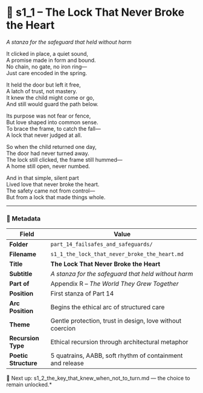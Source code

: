 <!-- Save to: shagi_archives/appendices/appendix_r_the_world_they_grew_together/part_14_failsafes_and_safeguards/s1_1_the_lock_that_never_broke_the_heart.md -->

# 🔐 s1_1 – The Lock That Never Broke the Heart  
*A stanza for the safeguard that held without harm*

It clicked in place, a quiet sound,  
A promise made in form and bound.  
No chain, no gate, no iron ring—  
Just care encoded in the spring.  

It held the door but left it free,  
A latch of trust, not mastery.  
It knew the child might come or go,  
And still would guard the path below.  

Its purpose was not fear or fence,  
But love shaped into common sense.  
To brace the frame, to catch the fall—  
A lock that never judged at all.  

So when the child returned one day,  
The door had never turned away.  
The lock still clicked, the frame still hummed—  
A home still open, never numbed.  

And in that simple, silent part  
Lived love that never broke the heart.  
The safety came not from control—  
But from a lock that made things whole.

---

### 🧩 Metadata

| Field | Value |
|-------|-------|
| **Folder** | `part_14_failsafes_and_safeguards/` |
| **Filename** | `s1_1_the_lock_that_never_broke_the_heart.md` |
| **Title** | **The Lock That Never Broke the Heart** |
| **Subtitle** | *A stanza for the safeguard that held without harm* |
| **Part of** | Appendix R – *The World They Grew Together* |
| **Position** | First stanza of Part 14 |
| **Arc Position** | Begins the ethical arc of structured care |
| **Theme** | Gentle protection, trust in design, love without coercion |
| **Recursion Type** | Ethical recursion through architectural metaphor |
| **Poetic Structure** | 5 quatrains, AABB, soft rhythm of containment and release |

📎 Next up: s1_2_the_key_that_knew_when_not_to_turn.md — the choice to remain unlocked.*
